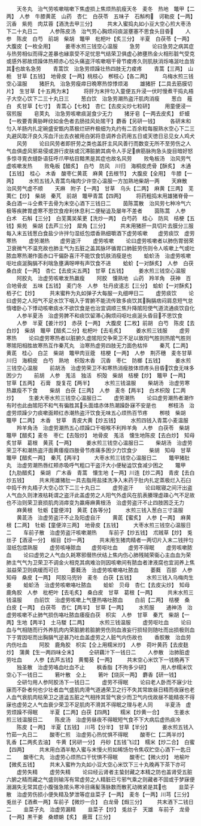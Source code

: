 <!-- { "loadSidebar": true } -->
　　天冬丸　治气劳咳嗽喘嗽下焦虚损上焦烦热肌瘦天冬　麦冬　热地　鼈甲【二两】　人参　牛膝黄茋　山药　杏仁　白茯苓　五味子　石斛枸　诃勒皮【一两】　沉香　紫苑　肉苁蓉【酒洗去甲三分】
　　共末入蜜捣丸如小豆大空心煎大枣汤下二十丸日二
　　人参陈皮汤　治气劳心胸烦闷痰涎壅塞不思食头目昏
　　人参　陈皮　白芍　前胡　柴胡　鼈甲　枇杷叶【炙三分】　半夏　白茯苓【一两】　大腹皮【一枚全用】
　　姜枣水煎三钱空心温服
　　急劳
　　论曰急劳之病其症与热劳相似而得之差暴也縁禀受不足忧思气结荣卫俱虚心肺壅热金火相形脏气受克或感外邪故烦躁体热颊赤心忪头痛盗汗咳嗽咽干骨节痠疼久则肌肤消烁咯涎吐血皆其也故名急劳
　　青蒿饮　治急劳烦躁壮热四肢无力痠疼
　　青蒿【三两】　山栀　甘草【五钱】　地骨皮【一两】桃枝心　栁枝心【各二两】
　　乌梅水煎三钱空心温服
　　猪肝丸　治急劳瘦瘁日晩寒热惊悸烦渴
　　雄猪肝【二具去筋膜切片】　生甘草【十五两为末】
　　将肝为末拌匀入童便五升浸一伏时慢煮干捣丸梧子大空心饮下二三十丸日三
　　葱白饮　治急劳潮热盗汗肌肉消瘦
　　葱白　薤白　炙甘草【七寸】　青蒿心【七枚】　杏仁【去皮尖炒七粒研】
　　用童便浸一宿煎服
　　皂荚丸　治急劳咳嗽痰涎食少无力
　　猪牙皂【一两去皮炙】　虾蟆【一枚要青黄胁畔纹如金色者去肠挂风处隂干】麝香【另研一钱】
　　各研末和匀入羊肠内扎定碗盛安甑内蒸极烂研杵极细为丸约有二百余粒每服熟水空心下二三丸避风取汗良久泻血汗出去衣被用白粥将息调养合药用五日或天徳日忌见女人鸡犬
　　风劳
　　论曰风劳者即肝劳之类也盖肝主风风善行而数变无所不至劳伤之人气血俱虚风邪易侵或游行皮肤或沉滞脏腑其病令人手足痹筋脉拘急头旋目暗好怒多惊寻覔衣缝卧语狂呼爪甲枯目黯黒是其症也故名风劳
　　败龟板汤　治风劳气虚咳嗽发热
　　败龟板【醋炙】　白芍　防风　川归　海桐皮虎骨【酥炙】　木通【五钱】　桂心　木香　酸枣仁黄茋　麻黄【去根节】　大腹皮【全用】　牛膝【一两】
　　水煎五钱入青蒿鸟梅肉少许空心温服一方加熟地柴胡一两
　　天麻散　治风劳气虚不顺
　　天麻　附子【一两】　甘草　乌头【二两】　麻黄【三两】　芜荑仁【炒】　柴胡　秦芃　前胡　鼈甲青蒿【四两】
　　将药粗捣末用雄猪脊骨一条白酒一斗仝煮干去骨为末空心酒下三钱日二
　　茵陈蒿散　治风劳七种冷气六极等疾脾胃虚寒不思饮食疳利休息利二便秘澁及屡年不差者
　　茵陈蒿　人参　白术　石斛【三分】　白芜荑吴茱茰【洗炒一两】　白芍药　桂心　防风　桔梗【五钱】紫苑　柴胡【去芦三分】　犀角【三分】
　　共末用猪肝一具切片去膜分三服每入末五钱葱白食盐少许拌匀湿纸包煨香熟细嚼酒下虚劳咳嗽　　虚劳痰饮　虚劳寒热
　　虚劳潮热　　虚劳盗汗
　　虚劳咳嗽
　　论曰虚劳咳嗽者以肺伤胃弱荣卫衰微气不温充故也肺主气为五脏之盖其脉环循胃口肺脏劳伤则令人咳嗽上气或吐脓血寒热潮作面赤口干偏卧喜汗不能饮食饥肤消瘦是也
　　蛤蚧汤　治虚劳咳嗽呕吐痰涎胸膈不利喘急壅满呀呷有声饮食不进
　　蛤蚧【一对酥炙】　人参　白茯　桑白皮【一两】　杏仁【去皮尖五两】　甘草【五钱】
　　姜水煎三钱空心温服
　　阿胶丸　治虚劳咳嗽发热羸瘦
　　阿胶　懐熟地　山药　羚羊角　茯神　百合地骨皮　五味【五钱】　麦门冬　人参　牡丹皮逺志【三分】　蛤蚧【一对酥炙】　栢子仁【炒】
　　共末蜜杵为丸如弹子大每服一丸细呷日二
　　虚劳痰饮
　　论曰虚劳之人阳气不足水饮下咽入于胃腑不能流传致多痰饮其胸膈痞闷肩息短气怠惰嗜卧心下悸动咳嗽痰水不欲饮食是也治宜调顺三焦升降隂阳使气道流通痰饮自化
　　人参半夏汤　治虚劳脾不和痰饮留滞心胸烦闷呕吐痰涎头昏目不思饮食
　　人参　半夏【姜汁炒】　赤茯【一两】　大腹皮【二枚】前胡　白芍　陈皮【去白炒】　柴胡　鼈甲【醋炙二分】枇杷叶【去毛炙】
　　姜水煎三钱服
　　虚劳寒热
　　论曰虚劳寒热者以脏腑久虚隂阳交争荣卫不足以致阳气胜则热隂气胜则寒隂阳相胜故寒热互作秦芃丸　治寒热虚劳四肢无力面色枯悴
　　秦芃【二两】　黄茋　桂心　白芷　柴胡　鼈甲肉豆蔲　桔梗【一两】　人参　荆芥穗　麦冬甘草　川归　海桐皮　白芍　熟地　枳殻木香　沉香　枣仁　防榔【五钱】
　　姜水煎三钱空心温服
　　前胡汤　治虚劳荣卫不和寒热消瘦肢体烦疼头目昏饮食无味多困少力
　　前胡　人参　羗活　独活　枳殻　柴胡　桔梗【炒】　鼈甲【一两】　甘草【五两】　石膏　旋复花【两半】
　　水煎三钱温服
　　柴胡汤　治虚劳寒热羸瘦不下食
　　柴胡　白茯【三两】　人参　麦冬【两半】　白术枳殻【二两炒】
　　生姜大枣水煎三钱空心温服日二
　　虚劳潮热
　　论曰虚劳潮热者潮作有时也此由隂阳不和气有徧胜其头面熻赤体热潮躁卧寐不安是也
　　栁枝汤　治虚劳烦躁少力痰嗽面颊红赤潮热盗汗饮食无味五心烦热百节疼
　　栁枝　柴胡　鼈甲【二两】　木香　甘草　青皮大黄【炒五钱】
　　水煎四钱入青蒿小麦温服
　　羚羊角汤　治虚劳潮热五心烦躁口干咽喉不利羚羊角　人参　白茯苓　柴胡　鼈甲【醋炙】麦冬　枣仁【去殻炒】　地骨皮　羗活　懐生地陈皮【去白炒】　知母　炙甘草　葛根　黄芪【一两】
　　姜水煎三钱空心温服日二
　　柴胡汤　治虚劳荣卫不和潮热盗汗面黄痿瘦四肢骨节疼痛多困少力饮食少
　　柴胡　知母　甘草　鼈甲【醋炙一两】　秦芃【两半】
　　大枣水煎三钱空心温服日二
　　鼈甲猪肚丸　治虚劳潮热唇红颊赤吸呼气粗口干盗汗大小便秘澁饮食减少困之
　　鼈甲【九肋醋炙】　柴胡　广木香　青蒿　懐生地【一两】川连【炒二两】　青皮【去白炒五钱】
　　共末用雄猪肚一具去脂用盐揉洗净入末药于肚内扎定蒸极烂入石臼中捣千杵丸梧子大空心饮下二三十丸日二
　　虚劳盗汗
　　论曰眠寝之间汗出盗人气血久则津液枯耗谓之盗汗此盖虚劳之人阳气外虚风在肌表腠理虚疎心气不足故也不治则荣卫衰损肌肉消瘁变为羸瘠麻黄根汤　治虚劳盗汗不止四肢困乏无力
　　麻黄根　牡蛎【童便淬】　黄茋【各等分】
　　水煎三钱入葱白三寸温服
　　黄茋汤　治虚劳盗汗不止及阳虚自汗
　　黄茋【蜜炙】　人参【一两】　麻黄根【二两】　牡蛎【童便淬三两】　地骨皮【五钱】
　　大枣水煎三钱空心温服日二
　　车前子散　治虚劳盗汗咳嗽潮热
　　车前子【炒五钱】　朮贼草【炒】　兎丝子【酒浸一分】　椒目【炒一两】
　　共末用生猪肉精者一两切片入末二钱拌匀湿纸包煨熟服
　　虚劳咳唾脓血　　虚劳呕吐血　　虚劳不得眠
　　虚劳咳嗽脓血
　　论曰虚劳之人气血久耗寒邪僣热伏结上焦内伤心肺残贼荣衞心主血血为荣肺主气气为卫荣卫不调金火相克其病难治则因咳嗽间有脓血者津液腐也宜润养上焦滋益荣卫则病缓而可已
　　萎蕤汤　治虚劳咳嗽咯吐脓血
　　萎蕤　百部　人参　知母　桑皮【一两】　阿胶马兜铃　麦冬　白茯【五钱】
　　水煎三钱入乌梅肉生姜
　　蛤蚧汤　治虚劳咳嗽咯吐脓血
　　蛤蚧　贝母　杏仁【去皮尖炒】　知母　鹿角胶　人参　枇杷叶【去毛炙】　桑白皮　甘草　葛根【一两】
　　共末水煎三钱温服
　　白前饮　治虚劳咳嗽上气壅热咯吐脓血
　　白前【二两】　桔梗　桑白皮【一两】　白茯苓　杏仁【两半】　甘草【一两】
　　水煎服
　　通神汤　治虚劳咳嗽不止肺气损伤咯吐脓血痿瘦白茯　枳实　人参　甘草　秦芁　柴胡【一两】生地【两半】　土马騣【二两】
　　水煎三钱温服
　　虚劳呕吐血
　　论曰血与气相随而行外养肌肉内荣脏腑若脏腑劳伤则血液妄行损轻则随吐而出损极则血下于胃因呕而出胸膈气逆甚乃吐血盖虚劳之人脏气内伤故也
　　香胶散　治血劳内伤吐血
　　阿胶　鹿角胶　枳实【仝上用糯米炒】　人参　荷叶黄药【去皮麸炒】　蒲黄【生一两四味仝末】
　　仝研藕汁下一钱日二
　　人参散　治肺脏虚劳吐血
　　人参【去芦五钱】　黄蜀葵【一两】
　　共末空心米饮下一钱晩再下
　　独圣散　治虚劳咯血吐血不止
　　枫香脂【不拘多少研】
　　用人参糯米饮空心下一钱日二
　　箬叶散　仝上
　　箬叶【烧灰一两】　麝香【研一钱】
　　仝研匀用人参阿胶汤下一钱日二
　　虚劳不得眠
　　论曰老人卧而不寐少壮寐而不卧者何也少壮者血气盛肌肉滑气道通荣卫之行不失其常故昼日精而夜寐也老人血气衰肌肉枯荣卫之道澁五脏之气相抟其营气衰少而卫气内伐故昼不能精夜不得寐也虚劳之人气血衰少荣卫不足肌肉不滑其不得眠之理与老人同
　　半夏汤　虚劳烦躁不得眠
　　半夏【二两】白茯【四两】　　糯米【炒黄一合】
　　生姜水煎三钱温服日二
　　陈皮汤　治虚劳昼夜不得眠短气食不下大病后虚热痰冷
　　陈皮【一两】　半夏【五钱】　川芎【分半】　甘草【半分】
　　姜水煎五钱入竹茹一丸日二
　　酸枣仁煎　治虚劳心热忧惧不得眠
　　酸枣仁【二两半炒】　乳香【二两炙去油】　牛黄【另研一分】　丹砂【五钱飞过】　糯米【炒二合】　白蜜【四两】
　　共末用白酒半觔入蜜与末慢火煎如稀饧勿令焦収贮空心酒下一匙日二
　　酸枣仁丸　治虚劳心烦热口干忧惧不得眠
　　酸枣仁【微火炒】　地榆叶【微炙五钱】
　　共末入蜜杵为丸如小豆大空心米饮下三十丸晚再下茶下亦可
　　虚劳失精
　　虚劳失精
　　论曰经云肾者主蛰封藏之本精之防也盖肾受五脏六腑之精而藏之气盛则输泻有常虚劳之人精脏已亏邪气乘之则藏者不固或于梦寐便溺漏失无常其症小腹强急隂头寒冷目痛髪落脉数而散芤动微紧是其也
　　韭菜子散　治虚劳伤损小便失精及梦泄等症韭菜子【一两】　麦冬【一两】川芎【三分】　兎丝子【酒煮一两】车前子【微炒一合】　白龙骨【煆三分】
　　共末酒下二钱日二
　　韭菜子丸　治虚劳漏精
　　韭菜子【炒】　兎丝子　天雄　车前子　龙骨【一两】黒干姜　桑螵蛸【炙】　鹿茸【三分】
